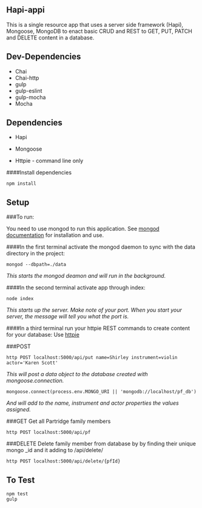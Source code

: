 ## Hapi-appi

This is a single resource app that uses a server side framework (Hapi), Mongoose, MongoDB to enact basic CRUD and REST to GET, PUT, PATCH and DELETE content in a database.

## Dev-Dependencies
* Chai
* Chai-http
* gulp
* gulp-eslint
* gulp-mocha
* Mocha

## Dependencies
* Hapi
* Mongoose

* Httpie - command line only


####Install dependencies
```
npm install
```


## Setup

###To run:

 You need to use mongod to run this application. See [mongod documentation](https://docs.mongodb.org/manual/reference/program/mongod/) for installation and use.


####In the first terminal activate the mongod daemon to sync with the data directory in the project:

```
mongod --dbpath=./data
```

  <em>This starts the mongod deamon and will run in the background.</em>



####In the second terminal activate app through index:

```
node index
```

  <em>This starts up the server.</em>
  <em>Make note of your port. When you start your server, the message will tell you what the port is.</em>


####In a third terminal run your httpie REST commands to create content for your database:
Use [httpie](https://github.com/jkbrzt/httpie)

###POST
```
http POST localhost:5000/api/put name=Shirley instrument=violin actor='Karen Scott'
```

  <em>This will post a data object to the database created with mongoose.connection.</em>

```
mongoose.connect(process.env.MONGO_URI || 'mongodb://localhost/pf_db')
```
  <em>And will add to the name, instrument and actor properties the values assigned.</em>

###GET
Get all Partridge family members

```
http POST localhost:5000/api/pf
```

###DELETE
Delete family member from database by by finding their unique mongo _id and it adding to /api/delete/<id>

```
http POST localhost:5000/api/delete/{pfId}
```

## To Test

```
npm test
gulp
```
